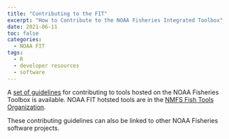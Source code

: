 ```yaml
---
title: "Contributing to the FIT"
excerpt: "How to Contribute to the NOAA Fisheries Integrated Toolbox"
date: 2021-06-11
toc: false
categories:
  - NOAA FIT
tags:
  - R
  - developer resources
  - software
---
```


A [set of guidelines](https://github.com/nmfs-fish-tools/Resources/blob/main/CONTRIBUTING.md) for contributing to tools hosted on the NOAA Fisheries Toolbox is available. NOAA FIT hotsted tools are in the [NMFS Fish Tools Organization](https://github.com/nmfs-fish-tools).

These contributing guidelines can also be linked to other NOAA Fisheries software projects.
